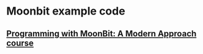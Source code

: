# Moonbit example code

## [Programming with MoonBit: A Modern Approach course](https://moonbitlang.github.io/moonbit-textbook/)
